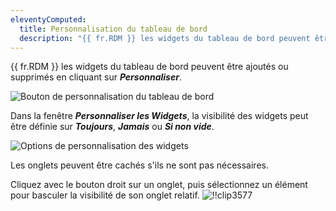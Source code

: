 ```yaml
---
eleventyComputed:
  title: Personnalisation du tableau de bord
  description: "{{ fr.RDM }} les widgets du tableau de bord peuvent être ajoutés ou supprimés en cliquant sur Personnaliser."
---
```

{{ fr.RDM }} les widgets du tableau de bord peuvent être ajoutés ou supprimés en cliquant sur ***Personnaliser***.

![Bouton de personnalisation du tableau de bord](https://cdnweb.devolutions.net/docs/RDMW4012_2024_1.png)

Dans la fenêtre ***Personnaliser les Widgets***, la visibilité des widgets peut être définie sur ***Toujours***, ***Jamais*** ou ***Si non vide***.

![Options de personnalisation des widgets](https://cdnweb.devolutions.net/docs/RDMW4013_2024_1.png)

Les onglets peuvent être cachés s'ils ne sont pas nécessaires.

Cliquez avec le bouton droit sur un onglet, puis sélectionnez un élément pour basculer la visibilité de son onglet relatif.
![!!clip3577](https://cdnweb.devolutions.net/docs/RDMW4014_2024_1.png)